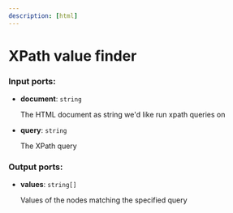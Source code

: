 ```yaml
---
description: [html]
---
```


# XPath value finder

### Input ports:

* __document__: ` string `

    The HTML document as string we'd like run xpath queries on


* __query__: ` string `

    The XPath query

### Output ports:

* __values__: ` string[] `

    Values of the nodes matching the specified query

